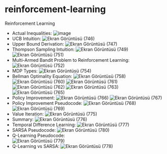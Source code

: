 # reinforcement-learning
Reinforcement Learning  
* Actual Inequalities:
![image](https://github.com/highcansavci/reinforcement-learning/assets/43791867/746ae6dc-a133-49ee-a2f1-3d170d3f91d9)
* UCB Intuition:
![Ekran Görüntüsü (746)](https://github.com/highcansavci/reinforcement-learning/assets/43791867/879adc78-2ba3-40cf-9dbe-8f897bc99405)
* Upper Bound Derivation:
![Ekran Görüntüsü (747)](https://github.com/highcansavci/reinforcement-learning/assets/43791867/f0f18c46-1369-4bc0-b101-d56169ae06e4)
* Thompson Sampling Intuition:
![Ekran Görüntüsü (749)](https://github.com/highcansavci/reinforcement-learning/assets/43791867/96b708b3-ad8a-428b-b187-c455f905e890)
![Ekran Görüntüsü (751)](https://github.com/highcansavci/reinforcement-learning/assets/43791867/55c3990c-2c42-4daa-aa4c-6d6704650250)
* Multi-Armed Bandit Problem to Reinforcement Learning:
![Ekran Görüntüsü (752)](https://github.com/highcansavci/reinforcement-learning/assets/43791867/4302859d-4b45-415d-80db-800e6b35e633)
* MDP Types:
![Ekran Görüntüsü (754)](https://github.com/highcansavci/reinforcement-learning/assets/43791867/863f344d-5577-4151-ad8d-83d41f949b3e)
* Bellman Optimality Equation:
![Ekran Görüntüsü (758)](https://github.com/highcansavci/reinforcement-learning/assets/43791867/3b49ef23-4f23-4b79-97bf-c181b9c1340c)
![Ekran Görüntüsü (760)](https://github.com/highcansavci/reinforcement-learning/assets/43791867/65106ec5-fea5-4d10-b773-281a9d3aa047)
![Ekran Görüntüsü (761)](https://github.com/highcansavci/reinforcement-learning/assets/43791867/5b99d61e-8663-4863-8864-d7f56915e6ae)
![Ekran Görüntüsü (762)](https://github.com/highcansavci/reinforcement-learning/assets/43791867/e6eb307f-a1fe-418c-bf18-fef0746b8c79)
![Ekran Görüntüsü (763)](https://github.com/highcansavci/reinforcement-learning/assets/43791867/dc9e4d4c-a3d0-4e0f-88b9-9d2979168092)
![Ekran Görüntüsü (765)](https://github.com/highcansavci/reinforcement-learning/assets/43791867/17af05e6-80c3-4871-b5d5-37dae2a99462)
* Policy Improvement:
![Ekran Görüntüsü (766)](https://github.com/highcansavci/reinforcement-learning/assets/43791867/edf1b14f-7ce4-4541-8a5b-884f4638b172)
![Ekran Görüntüsü (767)](https://github.com/highcansavci/reinforcement-learning/assets/43791867/5c712e59-908f-450b-8219-57e62eb58379)
* Policy Improvement Pseudocode:
![Ekran Görüntüsü (768)](https://github.com/highcansavci/reinforcement-learning/assets/43791867/3f844c3e-58f1-4063-844f-7bf26bf2df74)
![Ekran Görüntüsü (769)](https://github.com/highcansavci/reinforcement-learning/assets/43791867/4c955507-6155-417d-a324-19865f9f3555)
* Value Iteration:
![Ekran Görüntüsü (775)](https://github.com/highcansavci/reinforcement-learning/assets/43791867/bcff888c-d116-40ad-8f33-36c247b00e44)
* Summary:
![Ekran Görüntüsü (776)](https://github.com/highcansavci/reinforcement-learning/assets/43791867/687233eb-fa85-4e52-8cdf-a15c57848aaf)
* Temporal Difference Learning:
![Ekran Görüntüsü (777)](https://github.com/highcansavci/reinforcement-learning/assets/43791867/d8094d51-4d65-4a04-895e-99bd8d05a6e6)
* SARSA Pseudocode:
![Ekran Görüntüsü (780)](https://github.com/highcansavci/reinforcement-learning/assets/43791867/090d6ad4-81aa-4170-896e-59c83d923c9f)
* Q-Learning Pseudocode:  
![Ekran Görüntüsü (779)](https://github.com/highcansavci/reinforcement-learning/assets/43791867/caac9c21-cf5c-491f-87be-e82d3d78d8e3)  
* Q-Learning vs SARSA:
![Ekran Görüntüsü (778)](https://github.com/highcansavci/reinforcement-learning/assets/43791867/e3d1ce3d-d97b-4ddb-a6ee-d603342f0f5c)






















